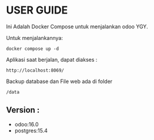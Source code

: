 # USER GUIDE

Ini Adalah Docker Compose untuk menjalankan odoo YGY.

Untuk menjalankannya:

    docker compose up -d

Aplikasi saat berjalan, dapat diakses :

    http://localhost:8069/

Backup database dan File web ada di folder

    /data

## Version :

- odoo:16.0
- postgres:15.4
